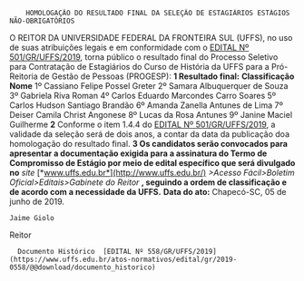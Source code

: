         HOMOLOGAÇÃO DO RESULTADO FINAL DA SELEÇÃO DE ESTAGIÁRIOS ESTÁGIOS NÃO-OBRIGATÓRIOS  

 O REITOR DA UNIVERSIDADE FEDERAL DA FRONTEIRA SUL (UFFS), no uso de suas atribuições legais e em conformidade com o [EDITAL Nº 501/GR/UFFS/2019](https://www.uffs.edu.br/atos-normativos/edital/gr/2019-0501), torna público o resultado final do Processo Seletivo para Contratação de Estagiários do Curso de História da UFFS para a Pró-Reitoria de Gestão de Pessoas (PROGESP):  **1 Resultado final:**      **Classificação**   **Nome**     1º   Cassiano Felipe Possel Greter     2º   Samara Albuquerquer de Souza     3º   Gabriela Riva Roman     4º   Carlos Eduardo Marcondes Carro Soares     5º   Carlos Hudson Santiago Brandão     6º   Amanda Zanella Antunes de Lima     7º   Deiser Camila Christ Angonese     8º   Lucas da Rosa Antunes     9º   Janine Maciel Guilherme       **2**  Conforme o item 1.4.4 do [EDITAL Nº 501/GR/UFFS/2019](https://www.uffs.edu.br/atos-normativos/edital/gr/2019-0501), a validade da seleção será de dois anos, a contar da data da publicação doa homologação do resultado final.  **3 Os candidatos serão convocados para apresentar a documentação exigida para a assinatura do Termo de Compromisso de Estágio por meio de edital específico que será divulgado no** *site*   [*www.uffs.edu.br*](http://www.uffs.edu.br/) *>Acesso Fácil>Boletim Oficial>Editais>Gabinete do Reitor* **, seguindo a ordem de classificação e de acordo com a necessidade da UFFS.**        **Data do ato:** Chapecó-SC, 05 de junho de 2019.   
 

    Jaime Giolo   
 Reitor 

      Documento Histórico  [EDITAL Nº 558/GR/UFFS/2019](https://www.uffs.edu.br/atos-normativos/edital/gr/2019-0558/@@download/documento_historico)     
      
